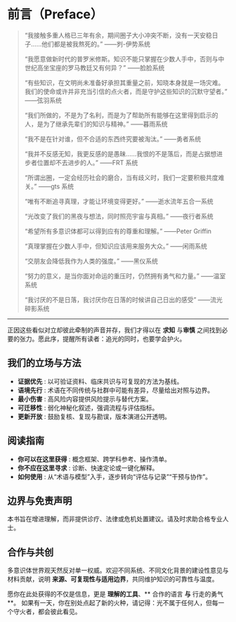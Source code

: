 # 前言（Preface）

> “我接触多重人格已三年有余，期间圈子大小冲突不断，没有一天安稳日子……他们都是被我熬死的。” ——刿-伊势系统
>
> “我愿意做新时代的普罗米修斯。知识不能只掌握在少数人手中，否则与中世纪高坐宝座的罗马教廷又有何异？” ——脸脸系统
>
> “有些知识，在文明尚未准备好承担其重量之前，知晓本身就是一场灾难。我们的使命或许并非充当引信的点火者，而是守护这些知识的沉默守望者。” ——弦羽系统
>
> “我们所做的，不是为了名利，而是为了帮助所有能够在这里得到启示的人，是为了继承先辈们的知识与精神。” ——暮雨系统
>
> “我不是在针对谁，但不合适的东西终究要被淘汰。” ——勇者系统
>
> “我并不反感无知，我更反感的是愚昧……我恨的不是落后，而是占据想进步者位置却不去进步的人。” ——FRT 系统
>
> “所谓出圈，一定会经历社会的磨合，当有歧义时，我们一定要积极共度难关。” ——gts 系统
>
> “唯有不断追寻真理，才能让环境变得更好。” ——逝水流年五合一系统
>
> “光改变了我们的黑夜与想法，同时照亮宇宙与真相。” ——夜行者系统
>
> “希望所有多意识体都可以得到应有的尊重和理解。” ——Peter Griffin
>
> “真理掌握在少数人手中，但知识应该用来服务大众。” ——闲雨系统
>
> “交朋友会降低我作为人类的强度。” ——黑仪系统
>
> “努力的意义，是当你面对命运的重压时，仍然拥有勇气和力量。” ——温室系统
>
> “我讨厌的不是日落，我讨厌你在日落的时候讲自己日出的感受” ——流光碎影系统

---

正因这些看似对立却彼此牵制的声音并存，我们才得以在 **求知** 与**审慎** 之间找到必要的张力。愿此序，提醒所有读者：追光的同时，也要学会护火。

## 我们的立场与方法

- **证据优先** : 以可验证资料、临床共识与可复现的方法为基线。
- **语境先行** : 术语在不同传统与社群中可能有差异，尽量给出对照与边界。
- **最小伤害** : 高风险内容提供风险提示与替代方案。
- **可迁移性** : 弱化神秘化叙述，强调流程与评估指标。
- **更新开放** : 鼓励复核、复现与勘误，版本演进公开透明。

## 阅读指南

- **你可以在这里获得** : 概念框架、跨学科参考、操作清单。
- **你不应在这里寻求** : 诊断、快速定论或一键化解释。
- **如何使用** : 从“术语与模型”入手，逐步转向“评估与记录”“干预与协作”。

## 边界与免责声明

本书旨在增进理解，而非提供诊疗、法律或危机处置建议。请及时求助合格专业人士。

## 合作与共创

多意识体世界观天然反对单一权威。欢迎不同系统、不同文化背景的建设性意见与材料贡献，说明 **来源、可复现性与适用边界**，共同维护知识的可靠性与温度。

愿你在此处获得的不仅是信息，更是 **理解的工具**、** 合作的语言 **与** 行走的勇气**。
如果有一天，你在别处点起了新的火种，请记得：光不属于任何人，但每一个守火者，都会彼此看见。
